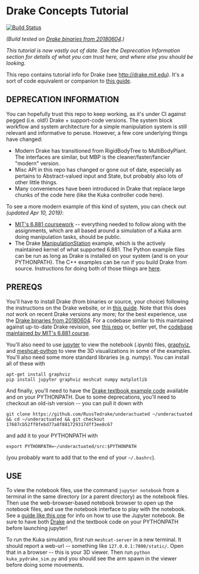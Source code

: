 # Drake Concepts Tutorial

[![Build Status](https://travis-ci.org/gizatt/drake_periscope_tutorial.svg?branch=master)](https://travis-ci.org/gizatt/drake_periscope_tutorial)

*(Build tested on [Drake binaries from 20180604](https://drake-packages.csail.mit.edu/drake/nightly/drake-20180604-xenial.tar.gz).)*

*This tutorial is now vastly out of date. See the Deprecation Information section for details of what you can trust here, and where else you should be looking.*

This repo contains tutorial info for Drake (see http://drake.mit.edu). It's a sort of code equivalent or companion to [this guide](https://docs.google.com/document/d/16gUlJtwtPeNNLs7vk6IbuXXYKyJTdhoEt8BnXbWg52Y/edit?usp=sharing).

## DEPRECATION INFORMATION

You can hopefully trust this repo to keep working, as it's under CI against pegged (i.e. old!) Drake + support-code versions. The system block workflow and system architecture for a simple manipulation system is still relevant and informative to peruse. However, a few core underlying things have changed:

- Modern Drake has transitioned from RigidBodyTree to MultiBodyPlant. The interfaces are similar, but MBP is the cleaner/faster/fancier "modern" version.
- Misc API in this repo has changed or gone out of date, especially as pertains to Abstract-valued input and State, but probably also lots of other little things.
- Many conveniences have been introduced in Drake that replace large chunks of the code here (like the Kuka controller code here).

To see a more modern example of this kind of system, you can check out *(updated Apr 10, 2019)*:
- [MIT's 6.881 coursework](https://manipulation.csail.mit.edu/) -- everything needed to follow along with the assignments, which are all based around a simulation of a Kuka arm doing manipulation tasks, should be public.
- The Drake [ManipulationStation](https://github.com/RobotLocomotion/drake/tree/master/examples/manipulation_station) example, which is the actively maintained kernel of what supported 6.881. The Python example files can be run as long as Drake is installed on your system (and is on your PYTHONPATH). The C++ examples can be run if you build Drake from source. Instructions for doing both of those things are [here](https://drake.mit.edu/installation.html).


## PREREQS

You'll have to install Drake (from binaries or source, your choice) following the instructions on the Drake website, or in [this guide](https://docs.google.com/document/d/16gUlJtwtPeNNLs7vk6IbuXXYKyJTdhoEt8BnXbWg52Y/edit?usp=sharing). Note that this does *not* work on recent Drake versions any more; for the best experience, use the [Drake binaries from 20180604](https://drake-packages.csail.mit.edu/drake/nightly/drake-20180604-xenial.tar.gz). For a codebase similar to this maintained against up-to-date Drake revision, see [this repo](https://github.com/gizatt/pydrake_kuka) or, better yet, the [codebase maintained by MIT's 6.881 course](https://github.com/RobotLocomotion/6-881-examples).

You'll also need to use [jupyter](http://jupyter-notebook-beginner-guide.readthedocs.io/en/latest/what_is_jupyter.html) to view the notebook (.ipynb) files, [graphviz](https://pypi.org/project/graphviz/), and [meshcat-python](https://github.com/rdeits/meshcat-python) to view the 3D visualizations in some of the examples. You'll also need some more standard libraries (e.g. numpy). You can install all of these with

```
apt-get install graphviz
pip install jupyter graphviz meshcat numpy matplotlib
```

And finally, you'll need to have the [Drake textbook example code](https://github.com/RussTedrake/underactuated) available and on your PYTHONPATH. Due to some deprecations, you'll need to checkout an old-ish version -- you can pull it down with

```
git clone https://github.com/RussTedrake/underactuated ~/underactuated && cd ~/underactuated && git checkout 17687cb52ff8febd77a8f881729317dff3ee8c67
```

and add it to your PYTHONPATH with

```
export PYTHONPATH=~/underactuated/src:$PYTHONPATH
```

(you probably want to add that to the end of your `~/.bashrc`).

## USE

To view the notebook files, use the command `jupyter notebook` from a terminal in the same directory (or a parent directory) as the notebook files. Then use the web-browser-based notebook browser to open up the notebook files, and use the notebook interface to play with the notebook. See a [guide like this one](http://jupyter-notebook-beginner-guide.readthedocs.io/en/latest/what_is_jupyter.html) for info on how to use the Jupyter notebook. Be sure to have both [Drake](http://drake.mit.edu/python_bindings.html) and the textbook code on your PYTHONPATH before launching jupyter!

To run the Kuka simulation, first run `meshcat-server` in a new terminal. It should report a web-url -- something like `127.0.0.1:7000/static/`. Open that in a browser -- this is your 3D viewer. Then run `python kuka_pydrake_sim.py` and you should see the arm spawn in the viewer before doing some movements.

